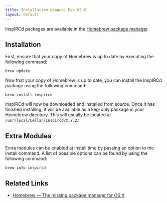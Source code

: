 ```yaml
---
title: Installation &raquo; Mac OS X
layout: default
---
```


InspIRCd packages are available in the [Homebrew package manager](http://mxcl.github.com/homebrew/).

## Installation

First, ensure that your copy of Homebrew is up to date by executing the following command:

    brew update

Now that your copy of Homebrew is up to date, you can install the InspIRCd package using the
following command:

    brew install inspircd

InspIRCd will now be downloaded and installed from source. Once it has finished installing, it will
be available as a keg-only package in your Homebrew directory. This will usually be located at
`/usr/local/Cellar/inspircd/X.Y.Z/`.

## Extra Modules

Extra modules can be enabled at install time by passing an option to the install command. A list of
possible options can be found by using the following command:

    brew info inspircd

## Related Links

* [Homebrew &mdash; The missing package manager for OS X](http://mxcl.github.com/homebrew/)
